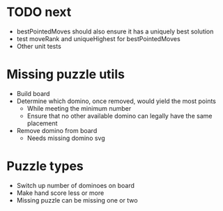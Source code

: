 # TODO next
* bestPointedMoves should also ensure it has a uniquely best solution
* test moveRank and uniqueHighest for bestPointedMoves
* Other unit tests

# Missing puzzle utils
* Build board
* Determine which domino, once removed, would yield the most points
    * While meeting the minimum number
    * Ensure that no other available domino can legally have the same placement
* Remove domino from board
    * Needs missing domino svg

# Puzzle types
* Switch up number of dominoes on board
* Make hand score less or more
* Missing puzzle can be missing one or two